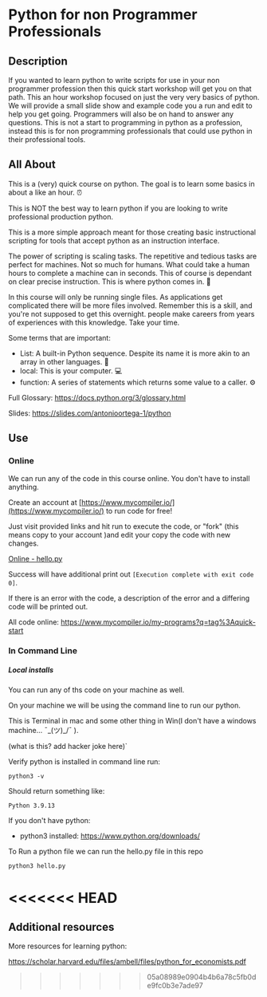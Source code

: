 # Python for non Programmer Professionals

## Description

If you wanted to learn python to write scripts for use in your non programmer profession then this quick start workshop will get you on that path. This an hour workshop focused on just the very very basics of python. We will provide a small slide show and example code you a run and edit to help you get going. Programmers will also be on hand to answer any questions. This is not a start to programming in python as a profession, instead this is for non programming professionals that could use python in their professional tools.

## All About

This is a (very) quick course on python. The goal is to learn some basics in about a like an hour. ⏰

This is NOT the best way to learn python if you are looking to write professional production python. 

This is a more simple approach meant for those creating basic instructional scripting for tools that accept python as an instruction interface.

The power of scripting is scaling tasks. The repetitive and tedious tasks are perfect for machines. Not so much for humans. What could take a human hours to complete a machine can in seconds. This of course is dependant on clear precise instruction. This is where python comes in. 🐍

In this course will only be running single files. As applications get complicated there will be more files involved. Remember this is a skill, and you're not supposed to get this overnight. people make careers from years of experiences with this knowledge. Take your time.

Some terms that are important:

- List: A built-in Python sequence. Despite its name it is more akin to an array in other languages. 📙
- local: This is your computer. 💻 
- function: A series of statements which returns some value to a caller. ⚙️

Full Glossary: https://docs.python.org/3/glossary.html

Slides: https://slides.com/antonioortega-1/python

## Use

### Online

We can run any of the code in this course online. You don't have to install anything. 

Create an account at [https://www.mycompiler.io/](https://www.mycompiler.io/) to run code for free!

Just visit provided links and hit run to execute the code, or "fork" (this means copy to your account )and edit your copy the code with new changes.

[Online - hello.py](https://www.mycompiler.io/view/DAzSLjGr0mH)

Success will have additional print out `[Execution complete with exit code 0]`.

If there is an error with the code, a description of the error and a differing code will be printed out.

All code online: https://www.mycompiler.io/my-programs?q=tag%3Aquick-start

### In Command Line

##### Local installs

You can run any of ths code on your machine as well.

On your machine we will be using the command line to run our python.

This is Terminal in mac and some other thing in Win(I don't have a windows machine... ¯\_(ツ)_/¯ ).

(what is this? add hacker joke here)`

Verify python is installed in command line run: 

`python3 -v`

Should return something like:

`Python 3.9.13`

If you don't have python:

- python3 installed: https://www.python.org/downloads/

To Run a python file we can run the hello.py file in this repo

`python3 hello.py`

<<<<<<< HEAD
=======

## Additional resources

More resources for learning python:

https://scholar.harvard.edu/files/ambell/files/python_for_economists.pdf



>>>>>>> 05a08989e0904b4b6a78c5fb0de9fc0b3e7ade97
